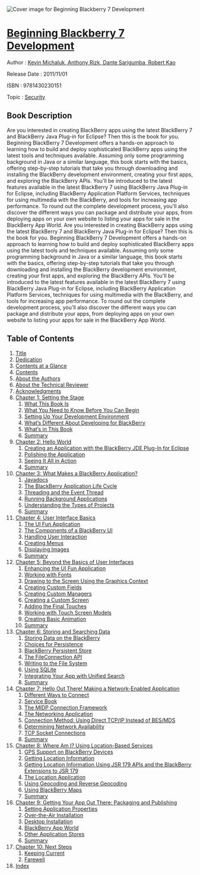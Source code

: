 ![Cover image for Beginning Blackberry 7 Development](https://imgdetail.ebookreading.net/cover/cover/security/EB9781430230151.jpg)

[Beginning Blackberry 7 Development](https://ebookreading.net/view/book/Beginning+Blackberry+7+Development-EB9781430230151_1.html "Beginning Blackberry 7 Development")
====================================================================================================================

Author : [Kevin Michaluk](https://ebookreading.net/search/author/Kevin+Michaluk),[ Anthony Rizk](https://ebookreading.net/search/author/+Anthony+Rizk),[ Dante Sarigumba](https://ebookreading.net/search/author/+Dante+Sarigumba),[ Robert Kao](https://ebookreading.net/search/author/+Robert+Kao)

Release Date : 2011/11/01

ISBN : 9781430230151

Topic : [Security](https://ebookreading.net/search/category/security)

Book Description
-----------------

Are you interested in creating BlackBerry apps using the latest BlackBerry 7 and BlackBerry Java Plug-in for Eclipse? Then this is the book for you. Beginning BlackBerry 7 Development offers a hands-on approach to learning how to build and deploy sophisticated BlackBerry apps using the latest tools and techniques available.
Assuming only some programming background in Java or a similar language, this book starts with the basics, offering step-by-step tutorials that take you through downloading and installing the BlackBerry development environment, creating your first apps, and exploring the BlackBerry APIs. You'll be introduced to the latest features available in the latest BlackBerry 7 using BlackBerry Java Plug-in for Eclipse, including BlackBerry Application Platform Services, techniques for using multimedia with the BlackBerry, and tools for increasing app performance.
To round out the complete development process, you'll also discover the different ways you can package and distribute your apps, from deploying apps on your own website to listing your apps for sale in the BlackBerry App World.
              Are you interested in creating BlackBerry apps using the latest BlackBerry 7 and BlackBerry Java Plug-in for Eclipse? Then this is the book for you. Beginning BlackBerry 7 Development offers a hands-on approach to learning how to build and deploy sophisticated BlackBerry apps using the latest tools and techniques available.
Assuming only some programming background in Java or a similar language, this book starts with the basics, offering step-by-step tutorials that take you through downloading and installing the BlackBerry development environment, creating your first apps, and exploring the BlackBerry APIs. You'll be introduced to the latest features available in the latest BlackBerry 7 using BlackBerry Java Plug-in for Eclipse, including BlackBerry Application Platform Services, techniques for using multimedia with the BlackBerry, and tools for increasing app performance.
To round out the complete development process, you'll also discover the different ways you can package and distribute your apps, from deploying apps on your own website to listing your apps for sale in the BlackBerry App World.
              
Table of Contents
-----------------

1. [Title](https://ebookreading.net/view/book/Beginning+Blackberry+7+Development-EB9781430230151_2.html)
1. [Dedication](https://ebookreading.net/view/book/Beginning+Blackberry+7+Development-EB9781430230151_4.html)
1. [Contents at a Glance](https://ebookreading.net/view/book/Beginning+Blackberry+7+Development-EB9781430230151_5.html#contents_at_a_glanc)
1. [Contents](https://ebookreading.net/view/book/Beginning+Blackberry+7+Development-EB9781430230151_6.html#contents)
1. [About the Authors](https://ebookreading.net/view/book/Beginning+Blackberry+7+Development-EB9781430230151_7.html#about_the_authors)
1. [About the Technical Reviewer](https://ebookreading.net/view/book/Beginning+Blackberry+7+Development-EB9781430230151_8.html#about_the_technical)
1. [Acknowledgments](https://ebookreading.net/view/book/Beginning+Blackberry+7+Development-EB9781430230151_9.html#acknowledgments)
1. [Chapter 1: Setting the Stage](https://ebookreading.net/view/book/Beginning+Blackberry+7+Development-EB9781430230151_10.html#ch1)
    1. [What This Book Is](https://ebookreading.net/view/book/Beginning+Blackberry+7+Development-EB9781430230151_10.html#what_this_book_is)
    1. [What You Need to Know Before You Can Begin](https://ebookreading.net/view/book/Beginning+Blackberry+7+Development-EB9781430230151_10.html#what_you_need_to_kn)
    1. [Setting Up Your Development Environment](https://ebookreading.net/view/book/Beginning+Blackberry+7+Development-EB9781430230151_10.html#setting_up_your_dev)
    1. [What’s Different About Developing for BlackBerry](https://ebookreading.net/view/book/Beginning+Blackberry+7+Development-EB9781430230151_10.html#what_apos_s_differe)
    1. [What’s in This Book](https://ebookreading.net/view/book/Beginning+Blackberry+7+Development-EB9781430230151_10.html#what_apos_s_in_this)
    1. [Summary](https://ebookreading.net/view/book/Beginning+Blackberry+7+Development-EB9781430230151_10.html#summary)
1. [Chapter 2: Hello World](https://ebookreading.net/view/book/Beginning+Blackberry+7+Development-EB9781430230151_11.html#ch2)
    1. [Creating an Application with the BlackBerry JDE Plug-In for Eclipse](https://ebookreading.net/view/book/Beginning+Blackberry+7+Development-EB9781430230151_11.html#creating_an_applica)
    1. [Polishing the Application](https://ebookreading.net/view/book/Beginning+Blackberry+7+Development-EB9781430230151_11.html#polishing_the_appli)
    1. [Seeing It All in Action](https://ebookreading.net/view/book/Beginning+Blackberry+7+Development-EB9781430230151_11.html#seeing_it_all_in_ac)
    1. [Summary](https://ebookreading.net/view/book/Beginning+Blackberry+7+Development-EB9781430230151_11.html#summary)
1. [Chapter 3: What Makes a BlackBerry Application?](https://ebookreading.net/view/book/Beginning+Blackberry+7+Development-EB9781430230151_12.html#ch3)
    1. [Javadocs](https://ebookreading.net/view/book/Beginning+Blackberry+7+Development-EB9781430230151_12.html#javadocs)
    1. [The BlackBerry Application Life Cycle](https://ebookreading.net/view/book/Beginning+Blackberry+7+Development-EB9781430230151_12.html#the_blackberry_appl)
    1. [Threading and the Event Thread](https://ebookreading.net/view/book/Beginning+Blackberry+7+Development-EB9781430230151_12.html#threading_and_the_e)
    1. [Running Background Applications](https://ebookreading.net/view/book/Beginning+Blackberry+7+Development-EB9781430230151_12.html#running_background_)
    1. [Understanding the Types of Projects](https://ebookreading.net/view/book/Beginning+Blackberry+7+Development-EB9781430230151_12.html#understanding_the_t)
    1. [Summary](https://ebookreading.net/view/book/Beginning+Blackberry+7+Development-EB9781430230151_12.html#summary)
1. [Chapter 4: User Interface Basics](https://ebookreading.net/view/book/Beginning+Blackberry+7+Development-EB9781430230151_13.html#ch4)
    1. [The UI Fun Application](https://ebookreading.net/view/book/Beginning+Blackberry+7+Development-EB9781430230151_13.html#the_ui_fun_applicat)
    1. [The Components of a BlackBerry UI](https://ebookreading.net/view/book/Beginning+Blackberry+7+Development-EB9781430230151_13.html#the_components_of_a)
    1. [Handling User Interaction](https://ebookreading.net/view/book/Beginning+Blackberry+7+Development-EB9781430230151_13.html#handling_user_inter)
    1. [Creating Menus](https://ebookreading.net/view/book/Beginning+Blackberry+7+Development-EB9781430230151_13.html#creating_menus)
    1. [Displaying Images](https://ebookreading.net/view/book/Beginning+Blackberry+7+Development-EB9781430230151_13.html#displaying_images)
    1. [Summary](https://ebookreading.net/view/book/Beginning+Blackberry+7+Development-EB9781430230151_13.html#summary)
1. [Chapter 5: Beyond the Basics of User Interfaces](https://ebookreading.net/view/book/Beginning+Blackberry+7+Development-EB9781430230151_14.html#ch5)
    1. [Enhancing the UI Fun Application](https://ebookreading.net/view/book/Beginning+Blackberry+7+Development-EB9781430230151_14.html#enhancing_the_ui_fu)
    1. [Working with Fonts](https://ebookreading.net/view/book/Beginning+Blackberry+7+Development-EB9781430230151_14.html#working_with_fonts)
    1. [Drawing to the Screen Using the Graphics Context](https://ebookreading.net/view/book/Beginning+Blackberry+7+Development-EB9781430230151_14.html#drawing_to_the_scre)
    1. [Creating Custom Fields](https://ebookreading.net/view/book/Beginning+Blackberry+7+Development-EB9781430230151_14.html#creating_custom_fie)
    1. [Creating Custom Managers](https://ebookreading.net/view/book/Beginning+Blackberry+7+Development-EB9781430230151_14.html#creating_custom_man)
    1. [Creating a Custom Screen](https://ebookreading.net/view/book/Beginning+Blackberry+7+Development-EB9781430230151_14.html#creating_a_custom_s)
    1. [Adding the Final Touches ](https://ebookreading.net/view/book/Beginning+Blackberry+7+Development-EB9781430230151_14.html#adding_the_final_to)
    1. [Working with Touch Screen Models](https://ebookreading.net/view/book/Beginning+Blackberry+7+Development-EB9781430230151_14.html#working_with_touch_)
    1. [Creating Basic Animation](https://ebookreading.net/view/book/Beginning+Blackberry+7+Development-EB9781430230151_14.html#creating_basic_anim)
    1. [Summary](https://ebookreading.net/view/book/Beginning+Blackberry+7+Development-EB9781430230151_14.html#summary)
1. [Chapter 6: Storing and Searching Data](https://ebookreading.net/view/book/Beginning+Blackberry+7+Development-EB9781430230151_15.html#ch6)
    1. [Storing Data on the BlackBerry](https://ebookreading.net/view/book/Beginning+Blackberry+7+Development-EB9781430230151_15.html#storing_data_on_the)
    1. [Choices for Persistence](https://ebookreading.net/view/book/Beginning+Blackberry+7+Development-EB9781430230151_15.html#choices_for_persist)
    1. [BlackBerry Persistent Store](https://ebookreading.net/view/book/Beginning+Blackberry+7+Development-EB9781430230151_15.html#blackberry_persiste)
    1. [The FileConnection API](https://ebookreading.net/view/book/Beginning+Blackberry+7+Development-EB9781430230151_15.html#the_fileconnection_)
    1. [Writing to the File System](https://ebookreading.net/view/book/Beginning+Blackberry+7+Development-EB9781430230151_15.html#writing_to_the_file)
    1. [Using SQLite](https://ebookreading.net/view/book/Beginning+Blackberry+7+Development-EB9781430230151_15.html#using_sqlite)
    1. [Integrating Your App with Unified Search](https://ebookreading.net/view/book/Beginning+Blackberry+7+Development-EB9781430230151_15.html#integrating_your_ap)
    1. [Summary](https://ebookreading.net/view/book/Beginning+Blackberry+7+Development-EB9781430230151_15.html#summary)
1. [Chapter 7: Hello Out There! Making a Network-Enabled Application](https://ebookreading.net/view/book/Beginning+Blackberry+7+Development-EB9781430230151_16.html#ch7)
    1. [Different Ways to Connect](https://ebookreading.net/view/book/Beginning+Blackberry+7+Development-EB9781430230151_16.html#different_ways_to_c)
    1. [Service Book](https://ebookreading.net/view/book/Beginning+Blackberry+7+Development-EB9781430230151_16.html#service_book)
    1. [The MIDP Connection Framework](https://ebookreading.net/view/book/Beginning+Blackberry+7+Development-EB9781430230151_16.html#the_midp_connection)
    1. [The Networking Application](https://ebookreading.net/view/book/Beginning+Blackberry+7+Development-EB9781430230151_16.html#the_networking_appl)
    1. [Connection Method: Using Direct TCP/IP Instead of BES/MDS](https://ebookreading.net/view/book/Beginning+Blackberry+7+Development-EB9781430230151_16.html#connection_method_u)
    1. [Determining Network Availability](https://ebookreading.net/view/book/Beginning+Blackberry+7+Development-EB9781430230151_16.html#determining_network)
    1. [TCP Socket Connections](https://ebookreading.net/view/book/Beginning+Blackberry+7+Development-EB9781430230151_16.html#tcp_socket_connecti)
    1. [Summary](https://ebookreading.net/view/book/Beginning+Blackberry+7+Development-EB9781430230151_16.html#summary)
1. [Chapter 8: Where Am I? Using Location-Based Services](https://ebookreading.net/view/book/Beginning+Blackberry+7+Development-EB9781430230151_17.html#ch8)
    1. [GPS Support on BlackBerry Devices](https://ebookreading.net/view/book/Beginning+Blackberry+7+Development-EB9781430230151_17.html#gps_support_on_blac)
    1. [Getting Location Information](https://ebookreading.net/view/book/Beginning+Blackberry+7+Development-EB9781430230151_17.html#getting_location_in)
    1. [Getting Location Information Using JSR 179 APIs and the BlackBerry Extensions to JSR 179](https://ebookreading.net/view/book/Beginning+Blackberry+7+Development-EB9781430230151_17.html#getting_location_in)
    1. [The Location Application](https://ebookreading.net/view/book/Beginning+Blackberry+7+Development-EB9781430230151_17.html#the_location_applic)
    1. [Using Geocoding and Reverse Geocoding](https://ebookreading.net/view/book/Beginning+Blackberry+7+Development-EB9781430230151_17.html#using_geocoding_and)
    1. [Using BlackBerry Maps](https://ebookreading.net/view/book/Beginning+Blackberry+7+Development-EB9781430230151_17.html#using_blackberry_ma)
    1. [Summary](https://ebookreading.net/view/book/Beginning+Blackberry+7+Development-EB9781430230151_17.html#summary)
1. [Chapter 9: Getting Your App Out There: Packaging and Publishing](https://ebookreading.net/view/book/Beginning+Blackberry+7+Development-EB9781430230151_18.html#ch9)
    1. [Setting Application Properties](https://ebookreading.net/view/book/Beginning+Blackberry+7+Development-EB9781430230151_18.html#setting_application)
    1. [Over-the-Air Installation](https://ebookreading.net/view/book/Beginning+Blackberry+7+Development-EB9781430230151_18.html#over-the-air_instal)
    1. [Desktop Installation](https://ebookreading.net/view/book/Beginning+Blackberry+7+Development-EB9781430230151_18.html#desktop_installatio)
    1. [BlackBerry App World](https://ebookreading.net/view/book/Beginning+Blackberry+7+Development-EB9781430230151_18.html#blackberry_app_worl)
    1. [Other Application Stores](https://ebookreading.net/view/book/Beginning+Blackberry+7+Development-EB9781430230151_18.html#other_application_s)
    1. [Summary](https://ebookreading.net/view/book/Beginning+Blackberry+7+Development-EB9781430230151_18.html#summary)
1. [Chapter 10: Next Steps](https://ebookreading.net/view/book/Beginning+Blackberry+7+Development-EB9781430230151_19.html#ch10)
    1. [Keeping Current](https://ebookreading.net/view/book/Beginning+Blackberry+7+Development-EB9781430230151_19.html#keeping_current)
    1. [Farewell](https://ebookreading.net/view/book/Beginning+Blackberry+7+Development-EB9781430230151_19.html#farewell)
1. [Index](https://ebookreading.net/view/book/Beginning+Blackberry+7+Development-EB9781430230151_20.html#index)
